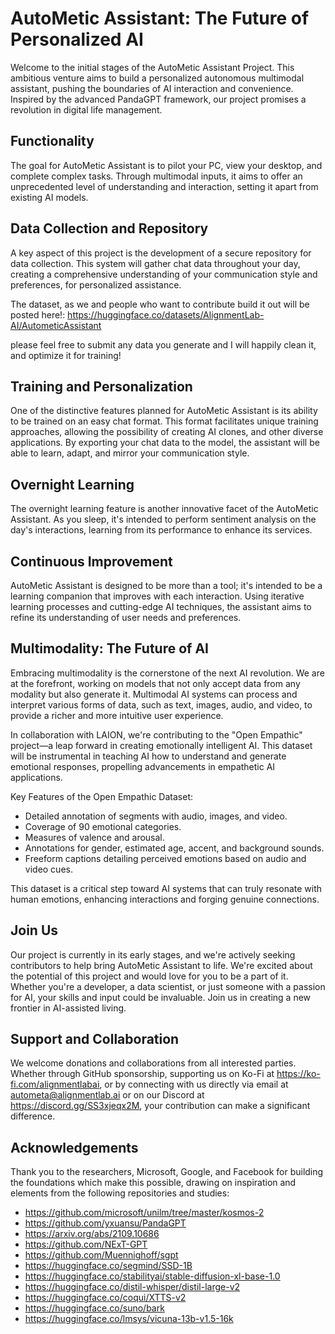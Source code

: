 # AutoMetic Assistant: The Future of Personalized AI

Welcome to the initial stages of the AutoMetic Assistant Project. This ambitious venture aims to build a personalized autonomous multimodal assistant, pushing the boundaries of AI interaction and convenience. Inspired by the advanced PandaGPT framework, our project promises a revolution in digital life management.

## Functionality

The goal for AutoMetic Assistant is to pilot your PC, view your desktop, and complete complex tasks. Through multimodal inputs, it aims to offer an unprecedented level of understanding and interaction, setting it apart from existing AI models.

## Data Collection and Repository

A key aspect of this project is the development of a secure repository for data collection. This system will gather chat data throughout your day, creating a comprehensive understanding of your communication style and preferences, for personalized assistance.

The dataset, as we and people who want to contribute build it out will be posted here!: https://huggingface.co/datasets/AlignmentLab-AI/AutometicAssistant

please feel free to submit any data you generate
and I will happily clean it, and optimize it for training!

## Training and Personalization

One of the distinctive features planned for AutoMetic Assistant is its ability to be trained on an easy chat format. This format facilitates unique training approaches, allowing the possibility of creating AI clones, and other diverse applications. By exporting your chat data to the model, the assistant will be able to learn, adapt, and mirror your communication style.

## Overnight Learning

The overnight learning feature is another innovative facet of the AutoMetic Assistant. As you sleep, it's intended to perform sentiment analysis on the day's interactions, learning from its performance to enhance its services.

## Continuous Improvement

AutoMetic Assistant is designed to be more than a tool; it's intended to be a learning companion that improves with each interaction. Using iterative learning processes and cutting-edge AI techniques, the assistant aims to refine its understanding of user needs and preferences.

## Multimodality: The Future of AI

Embracing multimodality is the cornerstone of the next AI revolution. We are at the forefront, working on models that not only accept data from any modality but also generate it. Multimodal AI systems can process and interpret various forms of data, such as text, images, audio, and video, to provide a richer and more intuitive user experience.

In collaboration with LAION, we're contributing to the "Open Empathic" project—a leap forward in creating emotionally intelligent AI. This dataset will be instrumental in teaching AI how to understand and generate emotional responses, propelling advancements in empathetic AI applications.

Key Features of the Open Empathic Dataset:

- Detailed annotation of segments with audio, images, and video.
- Coverage of 90 emotional categories.
- Measures of valence and arousal.
- Annotations for gender, estimated age, accent, and background sounds.
- Freeform captions detailing perceived emotions based on audio and video cues.

This dataset is a critical step toward AI systems that can truly resonate with human emotions, enhancing interactions and forging genuine connections.

## Join Us

Our project is currently in its early stages, and we're actively seeking contributors to help bring AutoMetic Assistant to life. We're excited about the potential of this project and would love for you to be a part of it. Whether you're a developer, a data scientist, or just someone with a passion for AI, your skills and input could be invaluable. Join us in creating a new frontier in AI-assisted living.

## Support and Collaboration

We welcome donations and collaborations from all interested parties. Whether through GitHub sponsorship, supporting us on Ko-Fi at https://ko-fi.com/alignmentlabai, or by connecting with us directly via email at autometa@alignmentlab.ai or on our Discord at https://discord.gg/SS3xjeqx2M, your contribution can make a significant difference.

## Acknowledgements

Thank you to the researchers, Microsoft, Google, and Facebook for building the foundations which make this possible, drawing on inspiration and elements from the following repositories and studies:

- https://github.com/microsoft/unilm/tree/master/kosmos-2
- https://github.com/yxuansu/PandaGPT
- https://arxiv.org/abs/2109.10686
- https://github.com/NExT-GPT
- https://github.com/Muennighoff/sgpt
- https://huggingface.co/segmind/SSD-1B
- https://huggingface.co/stabilityai/stable-diffusion-xl-base-1.0
- https://huggingface.co/distil-whisper/distil-large-v2
- https://huggingface.co/coqui/XTTS-v2
- https://huggingface.co/suno/bark
- https://huggingface.co/lmsys/vicuna-13b-v1.5-16k
